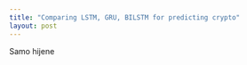 ```yaml
---
title: "Comparing LSTM, GRU, BILSTM for predicting crypto"
layout: post
---
```


Samo hijene

[jekyll-docs]: http://jekyllrb.com/docs/home
[jekyll-gh]:   https://github.com/jekyll/jekyll
[jekyll-talk]: https://talk.jekyllrb.com/
